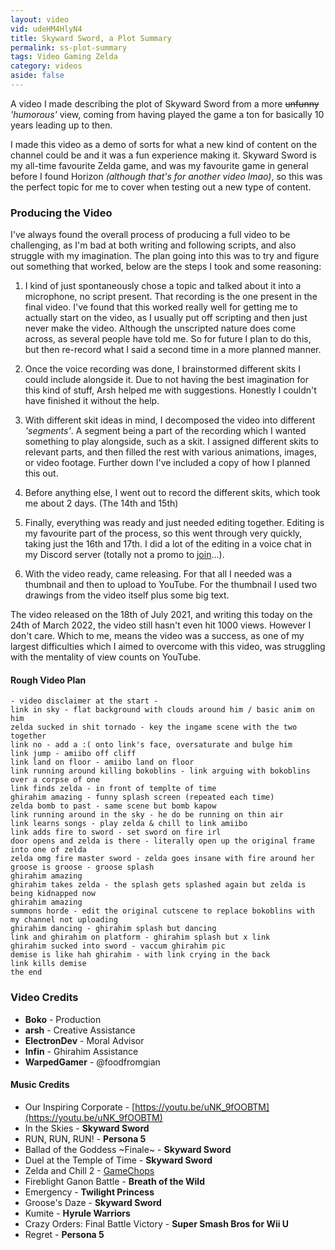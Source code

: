 ```yaml
---
layout: video
vid: udeHM4HlyN4
title: Skyward Sword, a Plot Summary
permalink: ss-plot-summary
tags: Video Gaming Zelda
category: videos
aside: false
---
```


A video I made describing the plot of Skyward Sword from a more ~~unfunny~~ *'humorous'* view, coming from having played the game a ton for basically 10 years leading up to then.

<!--more-->

I made this video as a demo of sorts for what a new kind of content on the channel could be and it was a fun experience making it.
Skyward Sword is my all-time favourite Zelda game, and was my favourite game in general before I found Horizon *(although that's for another video lmao)*, so this was the perfect topic for me to cover when testing out a new type of content.

### Producing the Video

I've always found the overall process of producing a full video to be challenging, as I'm bad at both writing and following scripts, and also struggle with my imagination.
The plan going into this was to try and figure out something that worked, below are the steps I took and some reasoning:

1.  I kind of just spontaneously chose a topic and talked about it into a microphone, no script present. That recording is the one present in the final video. I've found that this worked really well for getting me to actually start on the video, as I usually put off scripting and then just never make the video. Although the unscripted nature does come across, as several people have told me. So for future I plan to do this, but then re-record what I said a second time in a more planned manner.

2.  Once the voice recording was done, I brainstormed different skits I could include alongside it. Due to not having the best imagination for this kind of stuff, Arsh helped me with suggestions. Honestly I couldn't have finished it without the help.

3.  With different skit ideas in mind, I decomposed the video into different *'segments'*. A segment being a part of the recording which I wanted something to play alongside, such as a skit. I assigned different skits to relevant parts, and then filled the rest with various animations, images, or video footage. Further down I've included a copy of how I planned this out.

4.  Before anything else, I went out to record the different skits, which took me about 2 days. (The 14th and 15th)

5.  Finally, everything was ready and just needed editing together. Editing is my favourite part of the process, so this went through very quickly, taking just the 16th and 17th. I did a lot of the editing in a voice chat in my Discord server (totally not a promo to [join](/server)...).

6.  With the video ready, came releasing. For that all I needed was a thumbnail and then to upload to YouTube. For the thumbnail I used two drawings from the video itself plus some big text.

The video released on the 18th of July 2021, and writing this today on the 24th of March 2022, the video still hasn't even hit 1000 views. However I don't care. Which to me, means the video was a success, as one of my largest difficulties which I aimed to overcome with this video, was struggling with the mentality of view counts on YouTube.

#### Rough Video Plan

```
- video disclaimer at the start -
link in sky - flat background with clouds around him / basic anim on him
zelda sucked in shit tornado - key the ingame scene with the two together
link no - add a :( onto link's face, oversaturate and bulge him
link jump - amiibo off cliff
link land on floor - amiibo land on floor
link running around killing bokoblins - link arguing with bokoblins over a corpse of one
link finds zelda - in front of templte of time
ghirahim amazing - funny splash screen (repeated each time)
zelda bomb to past - same scene but bomb kapow
link running around in the sky - he do be running on thin air
link learns songs - play zelda & chill to link amiibo
link adds fire to sword - set sword on fire irl
door opens and zelda is there - literally open up the original frame into one of zelda
zelda omg fire master sword - zelda goes insane with fire around her
groose is groose - groose splash
ghirahim amazing
ghirahim takes zelda - the splash gets splashed again but zelda is being kidnapped now
ghirahim amazing
summons horde - edit the original cutscene to replace bokoblins with my channel not uploading
ghirahim dancing - ghirahim splash but dancing
link and ghirahim on platform - ghirahim splash but x link
ghirahim sucked into sword - vaccum ghirahim pic
demise is like hah ghirahim - with link crying in the back
link kills demise
the end
```

### Video Credits
- **Boko** - Production
- **arsh** - Creative Assistance
- **ElectronDev** - Moral Advisor
- **Infin** - Ghirahim Assistance
- **WarpedGamer** - @foodfromgian

#### Music Credits
- Our Inspiring Corporate  -  [https://youtu.be/uNK_9fOOBTM](https://youtu.be/uNK_9fOOBTM)
- In the Skies  -  **Skyward Sword**
- RUN, RUN, RUN!  -  **Persona 5**
- Ballad of the Goddess ~Finale~  -  **Skyward Sword**
- Duel at the Temple of Time  -  **Skyward Sword**
- Zelda and Chill 2  -  [GameChops](https://gamechops.com/zelda-and-chill-2/)
- Fireblight Ganon Battle  -  **Breath of the Wild**
- Emergency  -  **Twilight Princess**
- Groose's Daze  -  **Skyward Sword**
- Kumite  -  **Hyrule Warriors**
- Crazy Orders: Final Battle Victory  -  **Super Smash Bros for Wii U**
- Regret  -  **Persona 5**
